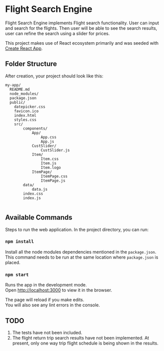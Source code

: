 # Flight Search Engine

Flight Search Engine implements Flight search functionality. User can input and search for the flights. Then user will be able to see the search results, user can refine the search using a slider for prices.

This project makes use of React ecosystem primarily and was seeded with [Create React App](https://github.com/facebookincubator/create-react-app).


## Folder Structure

After creation, your project should look like this:

```
my-app/
  README.md
  node_modules/
  package.json
  public/
    datepicker.css
    favicon.ico
    index.html
    styles.css
    src/
    	components/
    		App/
    			App.css
    			App.js
     		CustSlider/
				CustSlider.js
			Item/
				Item.css
				Item.js
				Item.logo
			ItemPage/
				ItemPage.css
				ItemPage.js
		data/
			data.js
		index.css
		index.js
		
```


## Available Commands

Steps to run the web application. In the project directory, you can run:


### `npm install`

Install all the node modules dependencies mentioned in the `package.json`. This command needs to be run at the same location where `package.json` is placed.

### `npm start`

Runs the app in the development mode.<br>
Open [http://localhost:3000](http://localhost:3000) to view it in the browser.

The page will reload if you make edits.<br>
You will also see any lint errors in the console.


## TODO

1.	The tests have not been included.
2. 	The flight return trip search results have not been implemented. At present, only one way trip flight schedule is being shown in the results.


